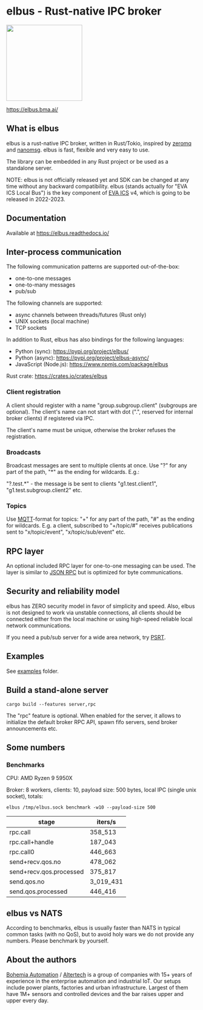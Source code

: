 # elbus - Rust-native IPC broker

<img src="https://raw.githubusercontent.com/alttch/elbus/main/docs/images/logo-dark.svg"
width="200" />

<https://elbus.bma.ai/>

## What is elbus

elbus is a rust-native IPC broker, written in Rust/Tokio, inspired by
[zeromq](https://zeromq.org) and [nanomsg](https://nanomsg.org). elbus is fast,
flexible and very easy to use.

The library can be embedded in any Rust project or be used as a standalone
server.

NOTE: elbus is not officially released yet and SDK can be changed at any time
without any backward compatibility. elbus (stands actually for "EVA ICS Local
Bus") is the key component of [EVA ICS](https://www.eva-ics.com/) v4, which is
going to be released in 2022-2023.

## Documentation

Available at <https://elbus.readthedocs.io/>

## Inter-process communication

The following communication patterns are supported out-of-the-box:

* one-to-one messages
* one-to-many messages
* pub/sub

The following channels are supported:

* async channels between threads/futures (Rust only)
* UNIX sockets (local machine)
* TCP sockets

In addition to Rust, elbus has also bindings for the following languages:

* Python (sync): <https://pypi.org/project/elbus/>
* Python (async): <https://pypi.org/project/elbus-async/>
* JavaScript (Node.js): <https://www.npmjs.com/package/elbus>

Rust crate: <https://crates.io/crates/elbus>

### Client registration

A client should register with a name "group.subgroup.client" (subgroups are
optional). The client's name can not start with dot (".", reserved for internal
broker clients) if registered via IPC.

The client's name must be unique, otherwise the broker refuses the
registration.

### Broadcasts

Broadcast messages are sent to multiple clients at once. Use "?" for any part
of the path, "\*" as the ending for wildcards. E.g.:

"?.test.\*" - the message is be sent to clients "g1.test.client1",
"g1.test.subgroup.client2" etc.

### Topics

Use [MQTT](https://mqtt.org)-format for topics: "+" for any part of the path,
"#" as the ending for wildcards. E.g. a client, subscribed to "+/topic/#"
receives publications sent to "x/topic/event", "x/topic/sub/event" etc.

## RPC layer

An optional included RPC layer for one-to-one messaging can be used. The layer
is similar to [JSON RPC](https://www.jsonrpc.org/) but is optimized for byte
communications.

## Security and reliability model

elbus has ZERO security model in favor of simplicity and speed. Also, elbus is
not designed to work via unstable connections, all clients should be connected
either from the local machine or using high-speed reliable local network
communications.

If you need a pub/sub server for a wide area network, try
[PSRT](https://github.com/alttch/psrt/).

## Examples

See [examples](https://github.com/alttch/elbus/tree/main/examples) folder.

## Build a stand-alone server

```
cargo build --features server,rpc
```

The "rpc" feature is optional. When enabled for the server, it allows to
initialize the default broker RPC API, spawn fifo servers, send broker
announcements etc.

## Some numbers

### Benchmarks

CPU: AMD Ryzen 9 5950X

Broker: 8 workers, clients: 10, payload size: 500 bytes, local IPC (single unix
socket), totals:

```shell
elbus /tmp/elbus.sock benchmark -w10 --payload-size 500
```

| stage                    | iters/s     |
|--------------------------|-------------|
| rpc.call                 | 358\_513    |
| rpc.call+handle          | 187\_043    |
| rpc.call0                | 446\_663    |
| send+recv.qos.no         | 478\_062    |
| send+recv.qos.processed  | 375\_817    |
| send.qos.no              | 3\_019\_431 |
| send.qos.processed       | 446\_416    |

## elbus vs NATS

According to benchmarks, elbus is usually faster than NATS in typical common
tasks (with no QoS), but to avoid holy wars we do not provide any numbers.
Please benchmark by yourself.

## About the authors

[Bohemia Automation](https://www.bohemia-automation.com) /
[Altertech](https://www.altertech.com) is a group of companies with 15+ years
of experience in the enterprise automation and industrial IoT. Our setups
include power plants, factories and urban infrastructure. Largest of them have
1M+ sensors and controlled devices and the bar raises upper and upper every
day.

